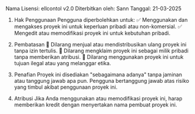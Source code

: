 Nama Lisensi: ellcontol v2.0
Diterbitkan oleh: Sann
Tanggal: 21-03-2025

1. Hak Penggunaan
Pengguna diperbolehkan untuk:
✅ Menggunakan dan mengakses proyek ini untuk keperluan pribadi atau non-komersial.
✅ Mengedit atau memodifikasi proyek ini untuk kebutuhan pribadi.

2. Pembatasan
🚫 Dilarang menjual atau mendistribusikan ulang proyek ini tanpa izin tertulis.
🚫 Dilarang mengklaim proyek ini sebagai milik pribadi tanpa memberikan atribusi.
🚫 Dilarang menggunakan proyek ini untuk tujuan ilegal atau yang melanggar etika.

3. Penafian
Proyek ini disediakan "sebagaimana adanya" tanpa jaminan atau tanggung jawab apa pun. Pengguna bertanggung jawab atas risiko yang timbul akibat penggunaan proyek ini.

4. Atribusi
Jika Anda menggunakan atau memodifikasi proyek ini, harap memberikan kredit dengan menyertakan nama pembuat proyek ini.
